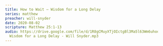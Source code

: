 ```yaml
---
title: How to Wait – Wisdom for a Long Delay
series: matthew
preacher: will-snyder
date: 2020-08-02
scripture: Matthew 25:1-13
audio: https://drive.google.com/file/d/1R8gCMuyXTjOIctgBl3Ma5l63Wm6uhoda/view
  Wisdom for a Long Delay - Will Snyder.mp3
---
```

